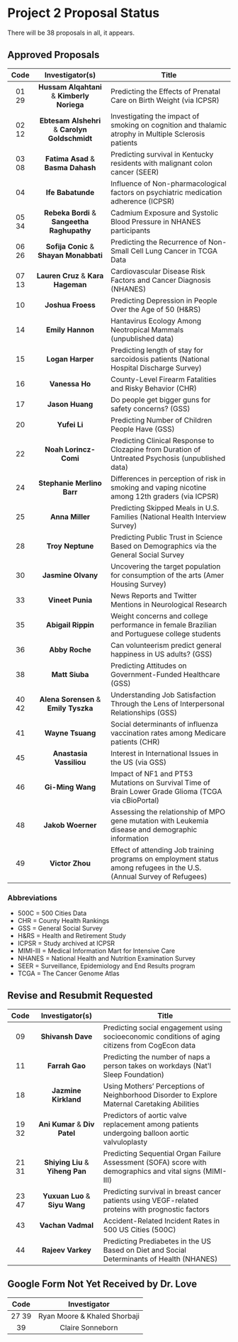 # Project 2 Proposal Status

There will be 38 proposals in all, it appears.

## Approved Proposals

Code | Investigator(s) | Title
:---: | :---: | ----------------------------------------------------------------------------------------------
01 29 | **Hussam Alqahtani** & **Kimberly Noriega** | Predicting the Effects of Prenatal Care on Birth Weight (via ICPSR)
02 12 | **Ebtesam Alshehri** & **Carolyn Goldschmidt** | Investigating the impact of smoking on cognition and thalamic atrophy in Multiple Sclerosis patients
03 08 | **Fatima Asad** & **Basma Dahash** | Predicting survival in Kentucky residents with malignant colon cancer (SEER)
04 | **Ife Babatunde** | Influence of Non-pharmacological factors on psychiatric medication adherence (ICPSR)
05 34 | **Rebeka Bordi** & **Sangeetha Raghupathy** | Cadmium Exposure and Systolic Blood Pressure in NHANES participants 
06 26 | **Sofija Conic** & **Shayan Monabbati** | Predicting the Recurrence of Non-Small Cell Lung Cancer in TCGA Data
07 13 | **Lauren Cruz** & **Kara Hageman** | Cardiovascular Disease Risk Factors and Cancer Diagnosis (NHANES)
10 | **Joshua Froess** | Predicting Depression in People Over the Age of 50 (H&RS)
14 | **Emily Hannon** | Hantavirus Ecology Among Neotropical Mammals (unpublished data)
15 | **Logan Harper** | Predicting length of stay for sarcoidosis patients (National Hospital Discharge Survey)
16 | **Vanessa Ho** | County-Level Firearm Fatalities and Risky Behavior (CHR)
17 | **Jason Huang** | Do people get bigger guns for safety concerns? (GSS)
20 | **Yufei Li** | Predicting Number of Children People Have (GSS)
22 | **Noah Lorincz-Comi** | Predicting Clinical Response to Clozapine from Duration of Untreated Psychosis (unpublished data)
24 | **Stephanie Merlino Barr** | Differences in perception of risk in smoking and vaping nicotine among 12th graders (via ICPSR)
25 | **Anna Miller** | Predicting Skipped Meals in U.S. Families (National Health Interview Survey)
28 | **Troy Neptune** | Predicting Public Trust in Science Based on Demographics via the General Social Survey
30 | **Jasmine Olvany** | Uncovering the target population for consumption of the arts (Amer Housing Survey)
33 | **Vineet Punia** | News Reports and Twitter Mentions in Neurological Research
35 | **Abigail Rippin** | Weight concerns and college performance in female Brazilian and Portuguese college students
36 | **Abby Roche** | Can volunteerism predict general happiness in US adults? (GSS)
38 | **Matt Siuba** | Predicting Attitudes on Government-Funded Healthcare (GSS)
40 42 | **Alena Sorensen** & **Emily Tyszka** | Understanding Job Satisfaction Through the Lens of Interpersonal Relationships (GSS)
41 | **Wayne Tsuang** | Social determinants of influenza vaccination rates among Medicare patients (CHR)
45 | **Anastasia Vassiliou** | Interest in International Issues in the US (via GSS)
46 | **Gi-Ming Wang** | Impact of NF1 and PT53 Mutations on Survival Time of Brain Lower Grade Glioma (TCGA via cBioPortal)
48 | **Jakob Woerner** | Assessing the relationship of MPO gene mutation with Leukemia disease and demographic information
49 | **Victor Zhou** | Effect of attending Job training programs on employment status among refugees in the U.S. (Annual Survey of Refugees)

### Abbreviations

- 500C = 500 Cities Data
- CHR = County Health Rankings
- GSS = General Social Survey
- H&RS = Health and Retirement Study
- ICPSR = Study archived at ICPSR
- MIMI-III = Medical Information Mart for Intensive Care
- NHANES = National Health and Nutrition Examination Survey
- SEER = Surveillance, Epidemiology and End Results program
- TCGA = The Cancer Genome Atlas

## Revise and Resubmit Requested

Code | Investigator(s) | Title
:---: | :---: | ----------------------------------------------------------------------------------------------
09 | **Shivansh Dave** | Predicting social engagement using socioeconomic conditions of aging citizens from CogEcon data
11 | **Farrah Gao** | Predicting the number of naps a person takes on workdays (Nat'l Sleep Foundation)
18 | **Jazmine Kirkland** | Using Mothers’ Perceptions of Neighborhood Disorder to Explore Maternal Caretaking Abilities
19 32 | **Ani Kumar** & **Div Patel** | Predictors of aortic valve replacement among patients undergoing balloon aortic valvuloplasty
21 31 | **Shiying Liu** & **Yiheng Pan** | Predicting Sequential Organ Failure Assessment (SOFA) score with demographics and vital signs (MIMI-III)
23 47 | **Yuxuan Luo** & **Siyu Wang** | Predicting survival in breast cancer patients using VEGF-related proteins with prognostic factors
43 | **Vachan Vadmal** | Accident-Related Incident Rates in 500 US Cities (500C)
44 | **Rajeev Varkey** | Predicting Prediabetes in the US Based on Diet and Social Determinants of Health (NHANES)

## Google Form Not Yet Received by Dr. Love

Code | Investigator
:---: | :---:
27 39 | Ryan Moore & Khaled Shorbaji
39 | Claire Sonneborn

